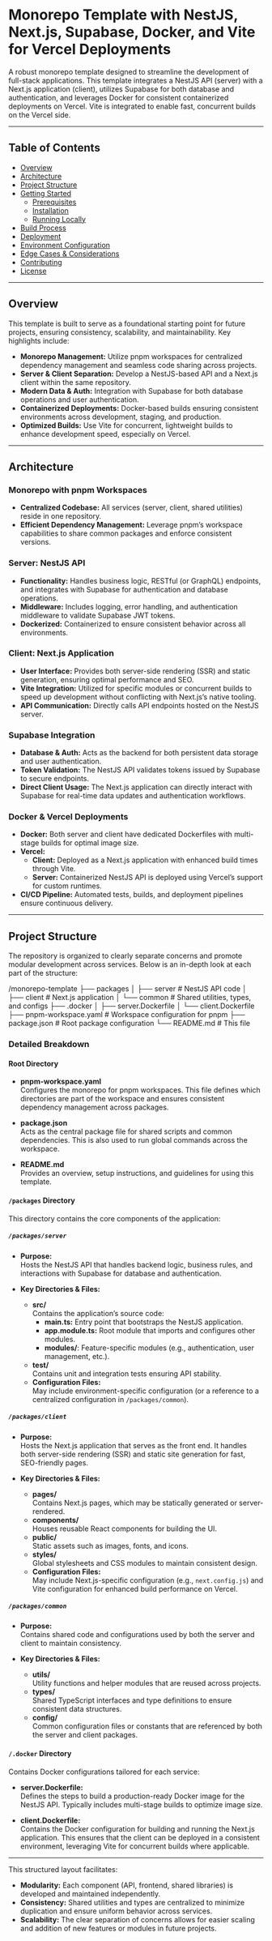 # Monorepo Template with NestJS, Next.js, Supabase, Docker, and Vite for Vercel Deployments

A robust monorepo template designed to streamline the development of full-stack applications. This template integrates a NestJS API (server) with a Next.js application (client), utilizes Supabase for both database and authentication, and leverages Docker for consistent containerized deployments on Vercel. Vite is integrated to enable fast, concurrent builds on the Vercel side.

---

## Table of Contents

- [Overview](#overview)
- [Architecture](#architecture)
- [Project Structure](#project-structure)
- [Getting Started](#getting-started)
  - [Prerequisites](#prerequisites)
  - [Installation](#installation)
  - [Running Locally](#running-locally)
- [Build Process](#build-process)
- [Deployment](#deployment)
- [Environment Configuration](#environment-configuration)
- [Edge Cases & Considerations](#edge-cases--considerations)
- [Contributing](#contributing)
- [License](#license)

---

## Overview

This template is built to serve as a foundational starting point for future projects, ensuring consistency, scalability, and maintainability. Key highlights include:

- **Monorepo Management:** Utilize pnpm workspaces for centralized dependency management and seamless code sharing across projects.
- **Server & Client Separation:** Develop a NestJS-based API and a Next.js client within the same repository.
- **Modern Data & Auth:** Integration with Supabase for both database operations and user authentication.
- **Containerized Deployments:** Docker-based builds ensuring consistent environments across development, staging, and production.
- **Optimized Builds:** Use Vite for concurrent, lightweight builds to enhance development speed, especially on Vercel.

---

## Architecture

### Monorepo with pnpm Workspaces

- **Centralized Codebase:** All services (server, client, shared utilities) reside in one repository.
- **Efficient Dependency Management:** Leverage pnpm’s workspace capabilities to share common packages and enforce consistent versions.

### Server: NestJS API

- **Functionality:** Handles business logic, RESTful (or GraphQL) endpoints, and integrates with Supabase for authentication and database operations.
- **Middleware:** Includes logging, error handling, and authentication middleware to validate Supabase JWT tokens.
- **Dockerized:** Containerized to ensure consistent behavior across all environments.

### Client: Next.js Application

- **User Interface:** Provides both server-side rendering (SSR) and static generation, ensuring optimal performance and SEO.
- **Vite Integration:** Utilized for specific modules or concurrent builds to speed up development without conflicting with Next.js’s native tooling.
- **API Communication:** Directly calls API endpoints hosted on the NestJS server.

### Supabase Integration

- **Database & Auth:** Acts as the backend for both persistent data storage and user authentication.
- **Token Validation:** The NestJS API validates tokens issued by Supabase to secure endpoints.
- **Direct Client Usage:** The Next.js application can directly interact with Supabase for real-time data updates and authentication workflows.

### Docker & Vercel Deployments

- **Docker:** Both server and client have dedicated Dockerfiles with multi-stage builds for optimal image size.
- **Vercel:** 
  - **Client:** Deployed as a Next.js application with enhanced build times through Vite.
  - **Server:** Containerized NestJS API is deployed using Vercel’s support for custom runtimes.
- **CI/CD Pipeline:** Automated tests, builds, and deployment pipelines ensure continuous delivery.

---

## Project Structure

The repository is organized to clearly separate concerns and promote modular development across services. Below is an in-depth look at each part of the structure:


/monorepo-template ├── packages │ ├── server # NestJS API code │ ├── client # Next.js application │ └── common # Shared utilities, types, and configs ├── .docker │ ├── server.Dockerfile │ └── client.Dockerfile ├── pnpm-workspace.yaml # Workspace configuration for pnpm ├── package.json # Root package configuration └── README.md # This file


### Detailed Breakdown

#### Root Directory
- **pnpm-workspace.yaml**  
  Configures the monorepo for pnpm workspaces. This file defines which directories are part of the workspace and ensures consistent dependency management across packages.
  
- **package.json**  
  Acts as the central package file for shared scripts and common dependencies. This is also used to run global commands across the workspace.

- **README.md**  
  Provides an overview, setup instructions, and guidelines for using this template.

#### `/packages` Directory
This directory contains the core components of the application:

##### `/packages/server`
- **Purpose:**  
  Hosts the NestJS API that handles backend logic, business rules, and interactions with Supabase for database and authentication.
  
- **Key Directories & Files:**
  - **src/**  
    Contains the application’s source code:
    - **main.ts:** Entry point that bootstraps the NestJS application.
    - **app.module.ts:** Root module that imports and configures other modules.
    - **modules/**: Feature-specific modules (e.g., authentication, user management, etc.).
  - **test/**  
    Contains unit and integration tests ensuring API stability.
  - **Configuration Files:**  
    May include environment-specific configuration (or a reference to a centralized configuration in `/packages/common`).

##### `/packages/client`
- **Purpose:**  
  Hosts the Next.js application that serves as the front end. It handles both server-side rendering (SSR) and static site generation for fast, SEO-friendly pages.
  
- **Key Directories & Files:**
  - **pages/**  
    Contains Next.js pages, which may be statically generated or server-rendered.
  - **components/**  
    Houses reusable React components for building the UI.
  - **public/**  
    Static assets such as images, fonts, and icons.
  - **styles/**  
    Global stylesheets and CSS modules to maintain consistent design.
  - **Configuration Files:**  
    May include Next.js-specific configuration (e.g., `next.config.js`) and Vite configuration for enhanced build performance on Vercel.

##### `/packages/common`
- **Purpose:**  
  Contains shared code and configurations used by both the server and client to maintain consistency.
  
- **Key Directories & Files:**
  - **utils/**  
    Utility functions and helper modules that are reused across projects.
  - **types/**  
    Shared TypeScript interfaces and type definitions to ensure consistent data structures.
  - **config/**  
    Common configuration files or constants that are referenced by both the server and client packages.

#### `/.docker` Directory
Contains Docker configurations tailored for each service:

- **server.Dockerfile:**  
  Defines the steps to build a production-ready Docker image for the NestJS API. Typically includes multi-stage builds to optimize image size.
  
- **client.Dockerfile:**  
  Contains the Docker configuration for building and running the Next.js application. This ensures that the client can be deployed in a consistent environment, leveraging Vite for concurrent builds where applicable.

---

This structured layout facilitates:
- **Modularity:** Each component (API, frontend, shared libraries) is developed and maintained independently.
- **Consistency:** Shared utilities and types are centralized to minimize duplication and ensure uniform behavior across services.
- **Scalability:** The clear separation of concerns allows for easier scaling and addition of new features or modules in future projects.
